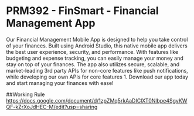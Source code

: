 # PRM392 - FinSmart - Financial Management App

Our Financial Management Mobile App is designed to help you take control of your finances. Built using Android Studio, this native mobile app delivers the best user experience, security, and performance. With features like budgeting and expense tracking, you can easily manage your money and stay on top of your finances. The app also utilizes secure, scalable, and market-leading 3rd party APIs for non-core features like push notifications, while developing our own APIs for core features 1. Download our app today and start managing your finances with ease!

##Working Rule
https://docs.google.com/document/d/1zpZMq5rkAaDIClXT0Nlbpe4SgvKWQF-kZrXoJdHEC-M/edit?usp=sharing

